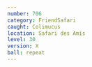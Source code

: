 ```yaml
---
number: 706
category: FriendSafari
caught: Colimucus
location: Safari des Amis
level: 30
version: X
ball: repeat
---
```

